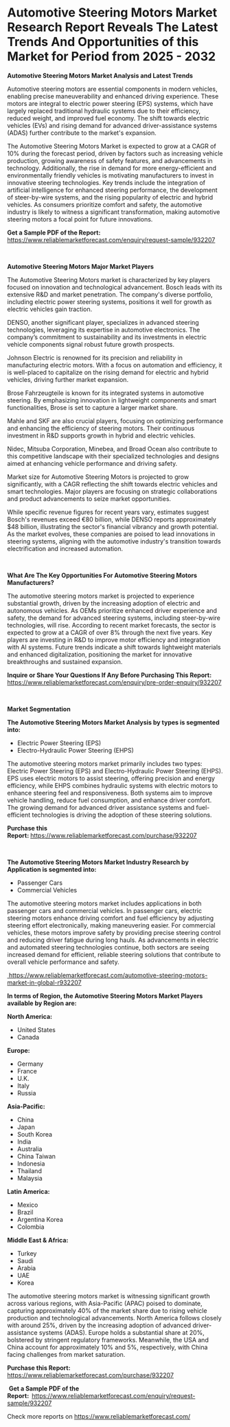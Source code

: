 <p><h1>Automotive Steering Motors Market Research Report Reveals The Latest Trends And Opportunities of this Market for Period from 2025 - 2032</h1></p><p><strong>Automotive Steering Motors Market Analysis and Latest Trends</strong></p>
<p><p>Automotive steering motors are essential components in modern vehicles, enabling precise maneuverability and enhanced driving experience. These motors are integral to electric power steering (EPS) systems, which have largely replaced traditional hydraulic systems due to their efficiency, reduced weight, and improved fuel economy. The shift towards electric vehicles (EVs) and rising demand for advanced driver-assistance systems (ADAS) further contribute to the market's expansion.</p><p>The Automotive Steering Motors Market is expected to grow at a CAGR of 10% during the forecast period, driven by factors such as increasing vehicle production, growing awareness of safety features, and advancements in technology. Additionally, the rise in demand for more energy-efficient and environmentally friendly vehicles is motivating manufacturers to invest in innovative steering technologies. Key trends include the integration of artificial intelligence for enhanced steering performance, the development of steer-by-wire systems, and the rising popularity of electric and hybrid vehicles. As consumers prioritize comfort and safety, the automotive industry is likely to witness a significant transformation, making automotive steering motors a focal point for future innovations.</p></p>
<p><strong>Get a Sample PDF of the Report:&nbsp;</strong> <a href="https://www.reliablemarketforecast.com/enquiry/request-sample/932207?utm_campaign=2739&utm_medium=2&utm_source=Github&utm_content=ia&utm_term=21032025&utm_id=automotive-steering-motors">https://www.reliablemarketforecast.com/enquiry/request-sample/932207</a></p>
<p>&nbsp;</p>
<p><strong>Automotive Steering Motors Major Market Players</strong></p>
<p><p>The Automotive Steering Motors market is characterized by key players focused on innovation and technological advancement. Bosch leads with its extensive R&D and market penetration. The company's diverse portfolio, including electric power steering systems, positions it well for growth as electric vehicles gain traction.</p><p>DENSO, another significant player, specializes in advanced steering technologies, leveraging its expertise in automotive electronics. The company’s commitment to sustainability and its investments in electric vehicle components signal robust future growth prospects.</p><p>Johnson Electric is renowned for its precision and reliability in manufacturing electric motors. With a focus on automation and efficiency, it is well-placed to capitalize on the rising demand for electric and hybrid vehicles, driving further market expansion.</p><p>Brose Fahrzeugteile is known for its integrated systems in automotive steering. By emphasizing innovation in lightweight components and smart functionalities, Brose is set to capture a larger market share.</p><p>Mahle and SKF are also crucial players, focusing on optimizing performance and enhancing the efficiency of steering motors. Their continuous investment in R&D supports growth in hybrid and electric vehicles.</p><p>Nidec, Mitsuba Corporation, Minebea, and Broad Ocean also contribute to this competitive landscape with their specialized technologies and designs aimed at enhancing vehicle performance and driving safety.</p><p>Market size for Automotive Steering Motors is projected to grow significantly, with a CAGR reflecting the shift towards electric vehicles and smart technologies. Major players are focusing on strategic collaborations and product advancements to seize market opportunities. </p><p>While specific revenue figures for recent years vary, estimates suggest Bosch's revenues exceed €80 billion, while DENSO reports approximately $48 billion, illustrating the sector's financial vibrancy and growth potential. As the market evolves, these companies are poised to lead innovations in steering systems, aligning with the automotive industry's transition towards electrification and increased automation.</p></p>
<p>&nbsp;</p>
<p><strong>What Are The Key Opportunities For Automotive Steering Motors Manufacturers?</strong></p>
<p><p>The automotive steering motors market is projected to experience substantial growth, driven by the increasing adoption of electric and autonomous vehicles. As OEMs prioritize enhanced driver experience and safety, the demand for advanced steering systems, including steer-by-wire technologies, will rise. According to recent market forecasts, the sector is expected to grow at a CAGR of over 8% through the next five years. Key players are investing in R&D to improve motor efficiency and integration with AI systems. Future trends indicate a shift towards lightweight materials and enhanced digitalization, positioning the market for innovative breakthroughs and sustained expansion.</p></p>
<p><strong>Inquire or Share Your Questions If Any Before Purchasing This Report:</strong> <a href="https://www.reliablemarketforecast.com/enquiry/pre-order-enquiry/932207?utm_campaign=2739&utm_medium=2&utm_source=Github&utm_content=ia&utm_term=21032025&utm_id=automotive-steering-motors">https://www.reliablemarketforecast.com/enquiry/pre-order-enquiry/932207</a></p>
<p>&nbsp;</p>
<p><strong>Market Segmentation</strong></p>
<p><strong>The Automotive Steering Motors Market Analysis by types is segmented into:</strong></p>
<p><ul><li>Electric Power Steering (EPS)</li><li>Electro-Hydraulic Power Steering (EHPS)</li></ul></p>
<p><p>The automotive steering motors market primarily includes two types: Electric Power Steering (EPS) and Electro-Hydraulic Power Steering (EHPS). EPS uses electric motors to assist steering, offering precision and energy efficiency, while EHPS combines hydraulic systems with electric motors to enhance steering feel and responsiveness. Both systems aim to improve vehicle handling, reduce fuel consumption, and enhance driver comfort. The growing demand for advanced driver assistance systems and fuel-efficient technologies is driving the adoption of these steering solutions.</p></p>
<p><strong>Purchase this Report:&nbsp;</strong><a href="https://www.reliablemarketforecast.com/purchase/932207?utm_campaign=2739&utm_medium=2&utm_source=Github&utm_content=ia&utm_term=21032025&utm_id=automotive-steering-motors">https://www.reliablemarketforecast.com/purchase/932207</a></p>
<p>&nbsp;</p>
<p><strong>The Automotive Steering Motors Market Industry Research by Application is segmented into:</strong></p>
<p><ul><li>Passenger Cars</li><li>Commercial Vehicles</li></ul></p>
<p><p>The automotive steering motors market includes applications in both passenger cars and commercial vehicles. In passenger cars, electric steering motors enhance driving comfort and fuel efficiency by adjusting steering effort electronically, making maneuvering easier. For commercial vehicles, these motors improve safety by providing precise steering control and reducing driver fatigue during long hauls. As advancements in electric and automated steering technologies continue, both sectors are seeing increased demand for efficient, reliable steering solutions that contribute to overall vehicle performance and safety.</p></p>
<p><a href="https://www.reliablemarketforecast.com/automotive-steering-motors-market-in-global-r932207?utm_campaign=2739&utm_medium=2&utm_source=Github&utm_content=ia&utm_term=21032025&utm_id=automotive-steering-motors">&nbsp;https://www.reliablemarketforecast.com/automotive-steering-motors-market-in-global-r932207</a></p>
<p><strong>In terms of Region, the Automotive Steering Motors Market Players available by Region are:</strong></p>
<p>
    <p> <strong> North America: </strong>
        <ul>
            <li>United States</li>
            <li>Canada</li>
        </ul>
        </p> 
    <p> <strong> Europe: </strong>
        <ul>
            <li>Germany</li>
            <li>France</li>
            <li>U.K.</li>
            <li>Italy</li>
            <li>Russia</li>
        </ul>
        </p> 
    <p> <strong> Asia-Pacific: </strong>
        <ul>
            <li>China</li>
            <li>Japan</li>
            <li>South Korea</li>
            <li>India</li>
            <li>Australia</li>
            <li>China Taiwan</li>
            <li>Indonesia</li>
            <li>Thailand</li>
            <li>Malaysia</li>
        </ul>
        </p> 
    <p> <strong> Latin America: </strong>
        <ul>
            <li>Mexico</li>
            <li>Brazil</li>
            <li>Argentina Korea</li>
            <li>Colombia</li>
        </ul>
        </p> 
    <p> <strong> Middle East & Africa: </strong>
        <ul>
            <li>Turkey</li>
            <li>Saudi</li>
            <li>Arabia</li>
            <li>UAE</li>
            <li>Korea</li>
        </ul>
    </p>
    </p>
<p><p>The automotive steering motors market is witnessing significant growth across various regions, with Asia-Pacific (APAC) poised to dominate, capturing approximately 40% of the market share due to rising vehicle production and technological advancements. North America follows closely with around 25%, driven by the increasing adoption of advanced driver-assistance systems (ADAS). Europe holds a substantial share at 20%, bolstered by stringent regulatory frameworks. Meanwhile, the USA and China account for approximately 10% and 5%, respectively, with China facing challenges from market saturation.</p></p>
<p><strong>Purchase this Report: </strong><a href="https://www.reliablemarketforecast.com/purchase/932207?utm_campaign=2739&utm_medium=2&utm_source=Github&utm_content=ia&utm_term=21032025&utm_id=automotive-steering-motors">https://www.reliablemarketforecast.com/purchase/932207</a></p>
<p>&nbsp;<strong>Get a Sample PDF of the Report:&nbsp;&nbsp;</strong><a href="https://www.reliablemarketforecast.com/enquiry/request-sample/932207?utm_campaign=2739&utm_medium=2&utm_source=Github&utm_content=ia&utm_term=21032025&utm_id=automotive-steering-motors">https://www.reliablemarketforecast.com/enquiry/request-sample/932207</a></p>
<p><strong></strong></p>
<p>Check more reports on <a href="https://www.reliablemarketforecast.com/?utm_campaign=2739&utm_medium=2&utm_source=Github&utm_content=ia&utm_term=21032025&utm_id=automotive-steering-motors">https://www.reliablemarketforecast.com/</a></p>